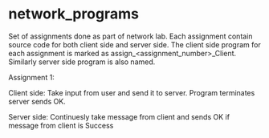 # network_programs
Set of assignments done as part of network lab. Each assignment contain source code for both client side and server side. The client side program for each assignment is marked as assign_<assignment_number>_Client. Similarly server side program is also named.

Assignment 1:

Client side: Take input from user and send it to server. Program terminates server sends OK.

Server side: Continuesly take message from client and sends OK if message from client is Success
